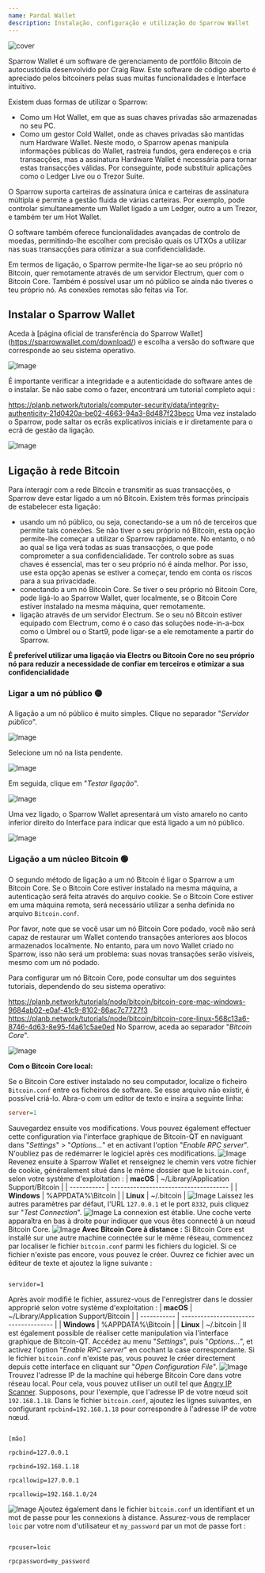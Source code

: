 ```yaml
---
name: Pardal Wallet
description: Instalação, configuração e utilização do Sparrow Wallet
---
```

![cover](assets/cover.webp)

Sparrow Wallet é um software de gerenciamento de portfólio Bitcoin de autocustódia desenvolvido por Craig Raw. Este software de código aberto é apreciado pelos bitcoiners pelas suas muitas funcionalidades e Interface intuitivo.

Existem duas formas de utilizar o Sparrow:


- Como um Hot Wallet, em que as suas chaves privadas são armazenadas no seu PC.
- Como um gestor Cold Wallet, onde as chaves privadas são mantidas num Hardware Wallet. Neste modo, o Sparrow apenas manipula informações públicas do Wallet, rastreia fundos, gera endereços e cria transacções, mas a assinatura Hardware Wallet é necessária para tornar estas transacções válidas. Por conseguinte, pode substituir aplicações como o Ledger Live ou o Trezor Suite.

O Sparrow suporta carteiras de assinatura única e carteiras de assinatura múltipla e permite a gestão fluida de várias carteiras. Por exemplo, pode controlar simultaneamente um Wallet ligado a um Ledger, outro a um Trezor, e também ter um Hot Wallet.

O software também oferece funcionalidades avançadas de controlo de moedas, permitindo-lhe escolher com precisão quais os UTXOs a utilizar nas suas transacções para otimizar a sua confidencialidade.

Em termos de ligação, o Sparrow permite-lhe ligar-se ao seu próprio nó Bitcoin, quer remotamente através de um servidor Electrum, quer com o Bitcoin Core. Também é possível usar um nó público se ainda não tiveres o teu próprio nó. As conexões remotas são feitas via Tor.

## Instalar o Sparrow Wallet

Aceda à [página oficial de transferência do Sparrow Wallet] (https://sparrowwallet.com/download/) e escolha a versão do software que corresponde ao seu sistema operativo.

![Image](assets/fr/01.webp)

É importante verificar a integridade e a autenticidade do software antes de o instalar. Se não sabe como o fazer, encontrará um tutorial completo aqui :

https://planb.network/tutorials/computer-security/data/integrity-authenticity-21d0420a-be02-4663-94a3-8d487f23becc
Uma vez instalado o Sparrow, pode saltar os ecrãs explicativos iniciais e ir diretamente para o ecrã de gestão da ligação.

![Image](assets/fr/02.webp)

## Ligação à rede Bitcoin

Para interagir com a rede Bitcoin e transmitir as suas transacções, o Sparrow deve estar ligado a um nó Bitcoin. Existem três formas principais de estabelecer esta ligação:


- usando um nó público, ou seja, conectando-se a um nó de terceiros que permite tais conexões. Se não tiver o seu próprio nó Bitcoin, esta opção permite-lhe começar a utilizar o Sparrow rapidamente. No entanto, o nó ao qual se liga verá todas as suas transacções, o que pode comprometer a sua confidencialidade. Ter controlo sobre as suas chaves é essencial, mas ter o seu próprio nó é ainda melhor. Por isso, use esta opção apenas se estiver a começar, tendo em conta os riscos para a sua privacidade.
- conectando a um nó Bitcoin Core. Se tiver o seu próprio nó Bitcoin Core, pode ligá-lo ao Sparrow Wallet, quer localmente, se o Bitcoin Core estiver instalado na mesma máquina, quer remotamente.
- ligação através de um servidor Electrum. Se o seu nó Bitcoin estiver equipado com Electrum, como é o caso das soluções node-in-a-box como o Umbrel ou o Start9, pode ligar-se a ele remotamente a partir do Sparrow.

**É preferível utilizar uma ligação via Electrs ou Bitcoin Core no seu próprio nó para reduzir a necessidade de confiar em terceiros e otimizar a sua confidencialidade**

### Ligar a um nó público 🟡

A ligação a um nó público é muito simples. Clique no separador "*Servidor público*".

![Image](assets/fr/03.webp)

Selecione um nó na lista pendente.

![Image](assets/fr/04.webp)

Em seguida, clique em "*Testar ligação*".

![Image](assets/fr/05.webp)

Uma vez ligado, o Sparrow Wallet apresentará um visto amarelo no canto inferior direito do Interface para indicar que está ligado a um nó público.

![Image](assets/fr/06.webp)

### Ligação a um núcleo Bitcoin 🟢

O segundo método de ligação a um nó Bitcoin é ligar o Sparrow a um Bitcoin Core. Se o Bitcoin Core estiver instalado na mesma máquina, a autenticação será feita através do arquivo cookie. Se o Bitcoin Core estiver em uma máquina remota, será necessário utilizar a senha definida no arquivo `Bitcoin.conf`.

Por favor, note que se você usar um nó Bitcoin Core podado, você não será capaz de restaurar um Wallet contendo transações anteriores aos blocos armazenados localmente. No entanto, para um novo Wallet criado no Sparrow, isso não será um problema: suas novas transações serão visíveis, mesmo com um nó podado.

Para configurar um nó Bitcoin Core, pode consultar um dos seguintes tutoriais, dependendo do seu sistema operativo:

https://planb.network/tutorials/node/bitcoin/bitcoin-core-mac-windows-9684ab02-e0af-41c9-8102-86ac7c7727f3
https://planb.network/tutorials/node/bitcoin/bitcoin-core-linux-568c13a6-8746-4d63-8e95-f4a61c5ae0ed
No Sparrow, aceda ao separador "*Bitcoin Core*".

![Image](assets/fr/07.webp)

**Com o Bitcoin Core local:**

Se o Bitcoin Core estiver instalado no seu computador, localize o ficheiro `Bitcoin.conf` entre os ficheiros de software. Se esse arquivo não existir, é possível criá-lo. Abra-o com um editor de texto e insira a seguinte linha:

```ini
server=1
````
Sauvegardez ensuite vos modifications.
Vous pouvez également effectuer cette configuration via l'interface graphique de Bitcoin-QT en naviguant dans "*Settings*" > "*Options...*" et en activant l'option "*Enable RPC server*".
N'oubliez pas de redémarrer le logiciel après ces modifications.
![Image](assets/fr/08.webp)
Revenez ensuite à Sparrow Wallet et renseignez le chemin vers votre fichier de cookie, généralement situé dans le même dossier que le `bitcoin.conf`, selon votre système d'exploitation :
| **macOS**   | ~/Library/Application Support/Bitcoin |
| ----------- | ------------------------------------- |
| **Windows** | %APPDATA%\Bitcoin                     |
| **Linux**   | ~/.bitcoin                            |
![Image](assets/fr/09.webp)
Laissez les autres paramètres par défaut, l'URL `127.0.0.1` et le port `8332`, puis cliquez sur "*Test Connection*".
![Image](assets/fr/10.webp)
La connexion est établie. Une coche verte apparaîtra en bas à droite pour indiquer que vous êtes connecté à un nœud Bitcoin Core.
![Image](assets/fr/11.webp)
**Avec Bitcoin Core à distance :**
Si Bitcoin Core est installé sur une autre machine connectée sur le même réseau, commencez par localiser le fichier `bitcoin.conf` parmi les fichiers du logiciel. Si ce fichier n'existe pas encore, vous pouvez le créer. Ouvrez ce fichier avec un éditeur de texte et ajoutez la ligne suivante :
```

servidor=1

```
Après avoir modifié le fichier, assurez-vous de l'enregistrer dans le dossier approprié selon votre système d'exploitation :
| **macOS**   | ~/Library/Application Support/Bitcoin |
| ----------- | ------------------------------------- |
| **Windows** | %APPDATA%\Bitcoin                     |
| **Linux**   | ~/.bitcoin                            |
Il est également possible de réaliser cette manipulation via l'interface graphique de Bitcoin-QT. Accédez au menu "*Settings*", puis "*Options...*", et activez l'option "*Enable RPC server*" en cochant la case correspondante. Si le fichier `bitcoin.conf` n'existe pas, vous pouvez le créer directement depuis cette interface en cliquant sur "*Open Configuration File*".
![Image](assets/fr/12.webp)
Trouvez l'adresse IP de la machine qui héberge Bitcoin Core dans votre réseau local. Pour cela, vous pouvez utiliser un outil tel que [Angry IP Scanner](https://angryip.org/). Supposons, pour l'exemple, que l'adresse IP de votre nœud soit `192.168.1.18`.
Dans le fichier `bitcoin.conf`, ajoutez les lignes suivantes, en configurant `rpcbind=192.168.1.18` pour correspondre à l'adresse IP de votre nœud.
```

[mão]

rpcbind=127.0.0.1

rpcbind=192.168.1.18

rpcallowip=127.0.0.1

rpcallowip=192.168.1.0/24

```
![Image](assets/fr/13.webp)
Ajoutez également dans le fichier `bitcoin.conf` un identifiant et un mot de passe pour les connexions à distance. Assurez-vous de remplacer `loic` par votre nom d'utilisateur et `my_password` par un mot de passe fort :
```

rpcuser=loic

rpcpassword=my_password

```